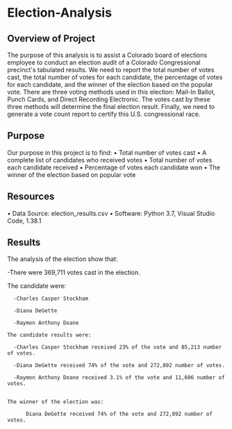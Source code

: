 # Election-Analysis

## Overview of Project

The purpose of this analysis is to assist a Colorado board of elections employee to conduct an election audit of a Colorado Congressional precinct's tabulated results. We need to report the total number of votes cast, the total number of votes for each candidate, the percentage of votes for each candidate, and the winner of the election based on the popular vote. There are three voting methods used in this election: Mail-In Ballot, Punch Cards, and Direct Recording Electronic. The votes cast by these three methods will determine the final election result. Finally, we need to generate a vote count report to certify this U.S. congressional race. 

## Purpose

Our purpose in this project is to find:
•	Total number of votes cast
•	A complete list of candidates who received votes
•	Total number of votes each candidate received
•	Percentage of votes each candidate won
•	The winner of the election based on popular vote

## Resources

•	Data Source: election_results.csv
•	Software: Python 3.7, Visual Studio Code, 1.38.1

## Results

The analysis of the election show that: 

  -There were 369,711 votes cast in the election.

   The candidate were:

      -Charles Casper Stockham

      -Diana DeGette

      -Raymon Anthony Doane

    The candidate results were:
    
      -Charles Casper Stockham received 23% of the vote and 85,213 number of votes.

      -Diana DeGette received 74% of the vote and 272,892 number of votes.

      -Raymon Anthony Doane received 3.1% of the vote and 11,606 number of votes.


    The winner of the election was:

          Diana DeGette received 74% of the vote and 272,892 number of votes.
